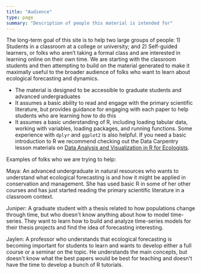```yaml
---
title: "Audience"
type: page
summary: "Description of people this material is intended for"
---
```


The long-term goal of this site is to help two large groups of people: 1) Students in a classroom at a college or university; and 2) Self-guided learners, or folks who aren’t taking a formal class and are interested in learning online on their own time.
We are starting with the classroom students and then attempting to build on the material generated to make it maximally useful to the broader audience of folks who want to learn about ecological forecasting and dynamics.

* The material is designed to be accessible to graduate students and advanced undergraduates
* It assumes a basic ability to read and engage with the primary scientific literature, but provides guidance for engaging with each paper to help students who are learning how to do this
* It assumes a basic understanding of R, including loading tabular data, working with variables, loading packages, and running functions. Some experience with `dplyr` and `ggplot2` is also helpful. If you need a basic introduction to R we recommend checking out the Data Carpentry lesson materials on [Data Analysis and Visualization in R for Ecologists](https://datacarpentry.org/R-ecology-lesson/).

Examples of folks who we are trying to help:

Maya: An advanced undergraduate in natural resources who wants to understand what ecological forecasting is and how it might be applied in conservation and management. She has used basic R in some of her other courses and has just started reading the primary scientific literature in a classroom context.

Juniper: A graduate student with a thesis related to how populations change through time, but who doesn't know anything about how to model time-series. They want to learn how to build and analyze time-series models for their thesis projects and find the idea of forecasting interesting.

Jaylen: A professor who understands that ecological forecasting is becoming important for students to learn and wants to develop either a full course or a seminar on the topic. He understands the main concepts, but doesn't know what the best papers would be best for teaching and doesn't have the time to develop a bunch of R tutorials.
